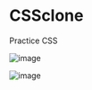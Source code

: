 # CSSclone
Practice CSS

![image](https://user-images.githubusercontent.com/69667560/159716206-c6691791-3c30-46b7-935a-832a9b19acf4.png)

![image](https://user-images.githubusercontent.com/69667560/160137447-2eeae5ad-8a8b-47ac-a024-946acd03baec.png)
